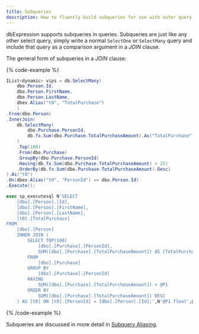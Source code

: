 ```yaml
---
title: Subqueries
description: How to fluently build subqueries for use with outer query expressions.
---
```


dbExpression supports subqueries in queries.  Subqueries are just like any other select
query, simply write a normal `SelectOne` or `SelectMany` query and include that query
as a comparison argument in a *JOIN* clause.

The general form of subqueries in a *JOIN* clause:

{% code-example %}
```csharp
IList<dynamic> vips = db.SelectMany(
	dbo.Person.Id, 
	dbo.Person.FirstName, 
	dbo.Person.LastName,
	dbex.Alias("t0", "TotalPurchase")
	)
.From(dbo.Person)
.InnerJoin(
	db.SelectMany(
	    dbo.Purchase.PersonId,
	    db.fx.Sum(dbo.Purchase.TotalPurchaseAmount).As("TotalPurchase")
	)
	.Top(100)
	.From(dbo.Purchase)
	.GroupBy(dbo.Purchase.PersonId)
	.Having(db.fx.Sum(dbo.Purchase.TotalPurchaseAmount) > 25)
	.OrderBy(db.fx.Sum(dbo.Purchase.TotalPurchaseAmount).Desc)
).As("t0")
.On(dbex.Alias("t0", "PersonId") == dbo.Person.Id)
.Execute();
```
```sql
exec sp_executesql N'SELECT
	[dbo].[Person].[Id],
	[dbo].[Person].[FirstName],
	[dbo].[Person].[LastName],
	[t0].[TotalPurchase]
FROM
	[dbo].[Person]
	INNER JOIN (
		SELECT TOP(100)
			[dbo].[Purchase].[PersonId],
			SUM([dbo].[Purchase].[TotalPurchaseAmount]) AS [TotalPurchase]
		FROM
			[dbo].[Purchase]
		GROUP BY
			[dbo].[Purchase].[PersonId]
		HAVING
			SUM([dbo].[Purchase].[TotalPurchaseAmount]) > @P1
		ORDER BY
			SUM([dbo].[Purchase].[TotalPurchaseAmount]) DESC
	) AS [t0] ON [t0].[PersonId] = [dbo].[Person].[Id];',N'@P1 float',@P1=25
```
{% /code-example %}

Subqueries are discussed in more detail in [Subquery Aliasing](../../core-concepts/aliasing/subquery).